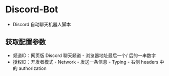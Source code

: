 # Discord-Bot
- Discord 自动聊天机器人脚本

## 获取配置参数
- 频道ID：网页版 Discord 聊天频道 - 浏览器地址最后一个/ 后的一串数字
- 授权ID：开发者模式 - Network - 发送一条信息 - Typing - 右侧 headers 中的 authorization
